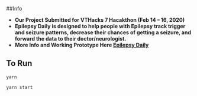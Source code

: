 ##Info
- **Our Project Submitted for VTHacks 7 Hacakthon (Feb 14 – 16, 2020)**
- **Epilepsy Daily is designed to help people with Epilepsy track trigger and seizure patterns, decrease their chances of getting a seizure, and forward the data to their doctor/neurologist.**
- **More Info and Working Prototype Here [Epilepsy Daily](https://devpost.com/software/epilepsy-daily-ep-daily)**

## To Run

`yarn`

`yarn start`
